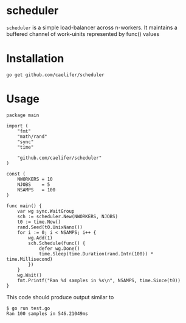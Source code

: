 scheduler
=========

`scheduler` is a simple load-balancer across n-workers. It maintains a buffered channel of work-uinits represented by func() values

# Installation
```
go get github.com/caelifer/scheduler
```

# Usage
```
package main

import (
	"fmt"
	"math/rand"
	"sync"
	"time"

	"github.com/caelifer/scheduler"
)

const (
	NWORKERS = 10
	NJOBS    = 5
	NSAMPS   = 100
)

func main() {
	var wg sync.WaitGroup
	sch := scheduler.New(NWORKERS, NJOBS)
	t0 := time.Now()
	rand.Seed(t0.UnixNano())
	for i := 0; i < NSAMPS; i++ {
		wg.Add(1)
		sch.Schedule(func() {
			defer wg.Done()
			time.Sleep(time.Duration(rand.Intn(100)) * time.Millisecond)
		})
	}
	wg.Wait()
	fmt.Printf("Ran %d samples in %s\n", NSAMPS, time.Since(t0))
}
```
This code should produce output similar to
```
$ go run test.go
Ran 100 samples in 546.21049ms
```
